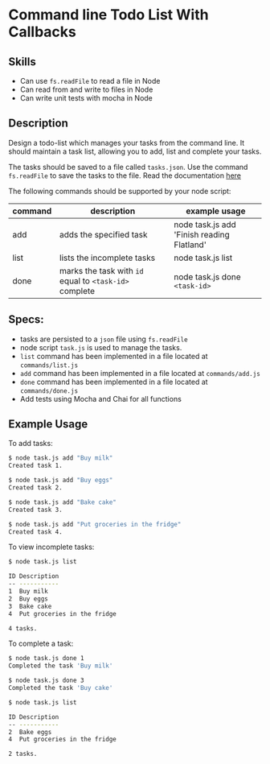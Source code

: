 # Command line Todo List With Callbacks

## Skills

- Can use `fs.readFile` to read a file in Node
- Can read from and write to files in Node
- Can write unit tests with mocha in Node

## Description

Design a todo-list which manages your tasks from the command line. It should maintain a task list, allowing you to add, list and complete your tasks.

 The tasks should be saved to a file called `tasks.json`. Use the command `fs.readFile` to save the tasks to the file. Read the documentation [here](https://nodejs.org/api/fs.html#fs_fs_readfile_path_options_callback)

The following commands should be supported by your node script:

| command | description                                            | example usage                            |
|---------|--------------------------------------------------------|------------------------------------------|
| add     | adds the specified task                                    | node task.js add 'Finish reading Flatland' |
| list    | lists the incomplete tasks                             | node task.js list                        |
| done    | marks the task with `id` equal to `<task-id>` complete | node task.js done `<task-id>`            |


## Specs:
- tasks are persisted to a `json` file using `fs.readFile`
- node script `task.js` is used to manage the tasks.
- `list` command has been implemented in a file located at `commands/list.js`
- `add` command has been implemented in a file located at `commands/add.js`
- `done` command has been implemented in a file located at `commands/done.js`
- Add tests using Mocha and Chai for all functions


## Example Usage

To add tasks:
```bash
$ node task.js add "Buy milk"
Created task 1.

$ node task.js add "Buy eggs"
Created task 2.

$ node task.js add "Bake cake"
Created task 3.

$ node task.js add "Put groceries in the fridge"
Created task 4.
```

To view incomplete tasks:
```bash
$ node task.js list

ID Description
-- -----------
1  Buy milk
2  Buy eggs
3  Bake cake
4  Put groceries in the fridge

4 tasks.
```

To complete a task:
```bash
$ node task.js done 1
Completed the task 'Buy milk'

$ node task.js done 3
Completed the task 'Buy cake'

$ node task.js list

ID Description
-- -----------
2  Bake eggs
4  Put groceries in the fridge

2 tasks.
```
